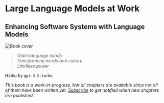 # Large Language Models at Work

## Enhancing Software Systems with Language Models

![Book cover](images/title/cover.png)

> *Giant language minds  
> Transforming words and culture  
> Limitless power*  

Haiku by `gpt-3.5-turbo`

*This book is a work-in-progress. Not all chapters are available since not all
of them have been written yet. [Subscribe](https://tinyletter.com/vladris/) to
get notified when new chapters are published.*
